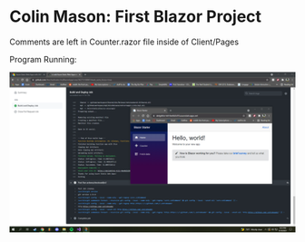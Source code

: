 # Colin Mason: First Blazor Project

Comments are left in Counter.razor file inside of Client/Pages

Program Running:

![Screenshot](azureprogram.png)
